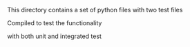 This directory contains a set of python files with two test files

Compiled to test the functionality 

with both unit and integrated test
